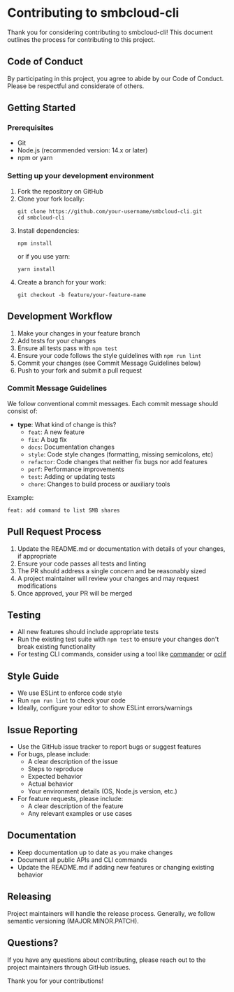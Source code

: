 # Contributing to smbcloud-cli

Thank you for considering contributing to smbcloud-cli! This document outlines the process for contributing to this project.

## Code of Conduct

By participating in this project, you agree to abide by our Code of Conduct. Please be respectful and considerate of others.

## Getting Started

### Prerequisites

- Git
- Node.js (recommended version: 14.x or later)
- npm or yarn

### Setting up your development environment

1. Fork the repository on GitHub
2. Clone your fork locally:
   ```
   git clone https://github.com/your-username/smbcloud-cli.git
   cd smbcloud-cli
   ```
3. Install dependencies:
   ```
   npm install
   ```
   or if you use yarn:
   ```
   yarn install
   ```
4. Create a branch for your work:
   ```
   git checkout -b feature/your-feature-name
   ```

## Development Workflow

1. Make your changes in your feature branch
2. Add tests for your changes
3. Ensure all tests pass with `npm test`
4. Ensure your code follows the style guidelines with `npm run lint`
5. Commit your changes (see Commit Message Guidelines below)
6. Push to your fork and submit a pull request

### Commit Message Guidelines

We follow conventional commit messages. Each commit message should consist of:

- **type**: What kind of change is this?
  - `feat`: A new feature
  - `fix`: A bug fix
  - `docs`: Documentation changes
  - `style`: Code style changes (formatting, missing semicolons, etc)
  - `refactor`: Code changes that neither fix bugs nor add features
  - `perf`: Performance improvements
  - `test`: Adding or updating tests
  - `chore`: Changes to build process or auxiliary tools

Example:
```
feat: add command to list SMB shares
```

## Pull Request Process

1. Update the README.md or documentation with details of your changes, if appropriate
2. Ensure your code passes all tests and linting
3. The PR should address a single concern and be reasonably sized
4. A project maintainer will review your changes and may request modifications
5. Once approved, your PR will be merged

## Testing

- All new features should include appropriate tests
- Run the existing test suite with `npm test` to ensure your changes don't break existing functionality
- For testing CLI commands, consider using a tool like [commander](https://github.com/tj/commander.js/) or [oclif](https://oclif.io/)

## Style Guide

- We use ESLint to enforce code style
- Run `npm run lint` to check your code
- Ideally, configure your editor to show ESLint errors/warnings

## Issue Reporting

- Use the GitHub issue tracker to report bugs or suggest features
- For bugs, please include:
  - A clear description of the issue
  - Steps to reproduce
  - Expected behavior
  - Actual behavior
  - Your environment details (OS, Node.js version, etc.)
- For feature requests, please include:
  - A clear description of the feature
  - Any relevant examples or use cases

## Documentation

- Keep documentation up to date as you make changes
- Document all public APIs and CLI commands
- Update the README.md if adding new features or changing existing behavior

## Releasing

Project maintainers will handle the release process. Generally, we follow semantic versioning (MAJOR.MINOR.PATCH).

## Questions?

If you have any questions about contributing, please reach out to the project maintainers through GitHub issues.

Thank you for your contributions!

